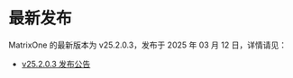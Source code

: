 # **最新发布**

MatrixOne 的最新版本为 v25.2.0.3，发布于 2025 年 03 月 12 日，详情请见：  

* [v25.2.0.3 发布公告](../Release-Notes/v25.2.0.3.md)
